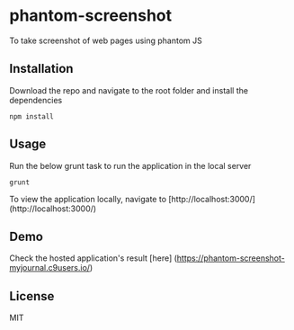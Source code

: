 # phantom-screenshot
To take screenshot of web pages using phantom JS

## Installation

Download the repo and navigate to the root folder and install the dependencies

```
npm install

```

## Usage

Run the below grunt task to run the application in the local server

```
grunt

```

To view the application locally, navigate to [http://localhost:3000/] (http://localhost:3000/)

## Demo

Check the hosted application's result [here] (https://phantom-screenshot-myjournal.c9users.io/)

## License

MIT

